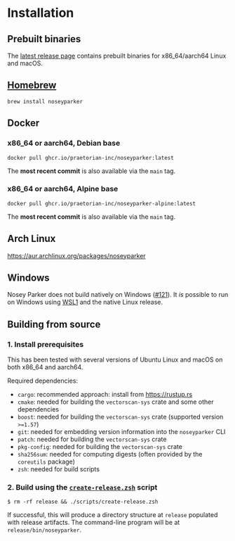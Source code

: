 # Installation


## Prebuilt binaries

The [latest release page](https://github.com/praetorian-inc/noseyparker/releases/latest) contains prebuilt binaries for x86_64/aarch64 Linux and macOS.


## [Homebrew](https://brew.sh)

```shell
brew install noseyparker
```


## Docker

### x86_64 or aarch64, Debian base

```shell
docker pull ghcr.io/praetorian-inc/noseyparker:latest
```

The **most recent commit** is also available via the `main` tag.

### x86_64 or aarch64, Alpine base

```shell
docker pull ghcr.io/praetorian-inc/noseyparker-alpine:latest
```

The **most recent commit** is also available via the `main` tag.


## Arch Linux

<https://aur.archlinux.org/packages/noseyparker>


## Windows

Nosey Parker does not build natively on Windows ([#121](https://github.com/praetorian-inc/noseyparker/issues/121)).
It _is_ possible to run on Windows using [WSL1](https://en.wikipedia.org/wiki/Windows_Subsystem_for_Linux) and the native Linux release.


## Building from source

### 1. Install prerequisites
This has been tested with several versions of Ubuntu Linux and macOS on both x86_64 and aarch64.

Required dependencies:

- `cargo`: recommended approach: install from <https://rustup.rs>
- `cmake`: needed for building the `vectorscan-sys` crate and some other dependencies
- `boost`: needed for building the `vectorscan-sys` crate (supported version `>=1.57`)
- `git`: needed for embedding version information into the `noseyparker` CLI
- `patch`: needed for building the `vectorscan-sys` crate
- `pkg-config`: needed for building the `vectorscan-sys` crate
- `sha256sum`: needed for computing digests (often provided by the `coreutils` package)
- `zsh`: needed for build scripts

### 2. Build using the [`create-release.zsh`](scripts/create-release.zsh) script
```shell
$ rm -rf release && ./scripts/create-release.zsh
```

If successful, this will produce a directory structure at `release` populated with release artifacts.
The command-line program will be at `release/bin/noseyparker`.
